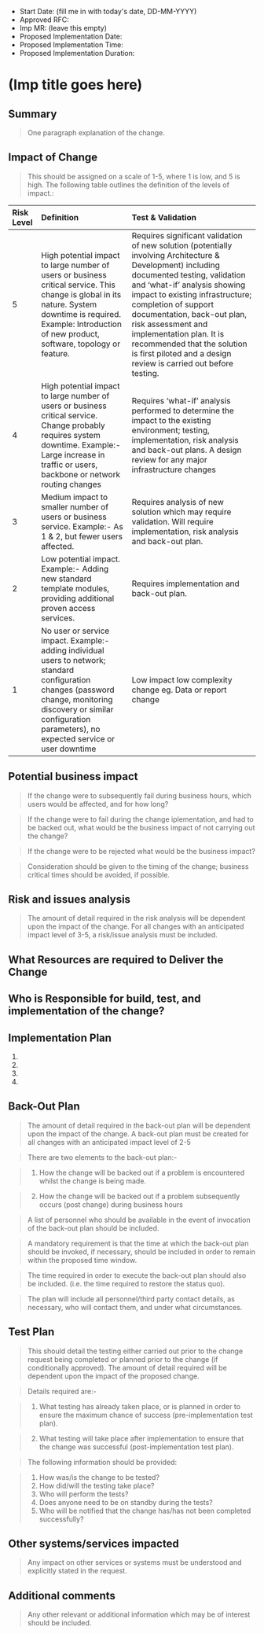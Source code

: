 - Start Date: (fill me in with today's date, DD-MM-YYYY)
- Approved RFC: 
- Imp MR: (leave this empty)
- Proposed Implementation Date: 
- Proposed Implementation Time:
- Proposed Implementation Duration:


# (Imp title goes here)

## Summary

> One paragraph explanation of the change.

## Impact of Change

> This should be assigned on a scale of 1-5, where 1 is low, and 5 is high. The following
table outlines the definition of the levels of impact.:

| Risk Level  | Definition            | Test & Validation  | 
|:-----|:-----------------------------|:--------------------------|
| 5    | High potential impact to large number of users or business critical service. This change is global in its nature. System downtime is required. Example: Introduction of new product, software, topology or feature. | Requires significant validation of new solution (potentially involving Architecture & Development) including documented testing, validation and ‘what-if’ analysis showing impact to existing infrastructure; completion of support documentation, back-out plan, risk assessment and implementation plan. It is recommended that the solution is first piloted and a design review is carried out before testing. |      
| 4    | High potential impact to large number of users or business critical service. Change probably requires system downtime. Example:- Large increase in traffic or users, backbone or network routing changes | Requires ‘what-if’ analysis performed to determine the impact to the existing environment; testing, implementation, risk analysis and back-out plans. A design review for any major infrastructure changes          | 
| 3    | Medium impact to smaller number of users or business service. Example:- As 1 & 2, but fewer users affected.   | Requires analysis of new solution which may require validation. Will require implementation, risk analysis and back-out plan.           | 
| 2    | Low potential impact. Example:- Adding new standard template modules, providing additional proven access services.                       | Requires implementation and back-out plan.         | 
| 1    | No user or service impact. Example:- adding individual users to network; standard configuration changes (password change, monitoring discovery or similar configuration parameters), no expected service or user downtime     | Low impact low complexity change eg. Data or report change          | 

## Potential business impact 

> If the change were to subsequently fail during business hours, which users would be affected, and for how long?

> If the change were to fail during the change iplementation, and had to be backed out, what would be the business impact of not carrying out the change?

> If the change were to be rejected what would be the business impact?

> Consideration should be given to the timing of the change; business critical times should be avoided, if possible. 

## Risk and issues analysis 

> The amount of detail required in the risk analysis will be dependent upon the impact of the change. For all changes with an anticipated impact level of 3-5, a risk/issue analysis must be included.

## What Resources are required to Deliver the Change



## Who is Responsible for build, test, and implementation of the change?

## Implementation Plan

1.
1.
1.
1.

## Back-Out Plan

> The amount of detail required in the back-out plan will be dependent upon the impact of the change. A back-out plan must be created for all changes with an anticipated impact level of 2-5

> There are two elements to the back-out plan:-

> 1) How the change will be backed out if a problem is encountered whilst the change is being made.

> 2) How the change will be backed out if a problem subsequently occurs (post change) during business hours

> A list of personnel who should be available in the event of invocation of the back-out plan should be included.

> A mandatory requirement is that the time at which the back-out plan should be invoked, if necessary, should be included in order to remain within the proposed time window.

> The time required in order to execute the back-out plan should also be included. (i.e. the time required to restore the status quo).

> The plan will include all personnel/third party contact details, as necessary, who will contact them, and under what circumstances. 

## Test Plan

> This should detail the testing either carried out prior to the change request being completed or planned prior to the change (if conditionally approved). The amount of detail required will be dependent upon the impact of the proposed change.

> Details required are:-

> 1) What testing has already taken place, or is planned in order to ensure the maximum chance of success (pre-implementation test plan).

> 2) What testing will take place after implementation to ensure that the change was successful (post-implementation test plan).

> The following information should be provided:

> 1. How was/is the change to be tested?
> 1. How did/will the testing take place?
> 1. Who will perform the tests?
> 1. Does anyone need to be on standby during the tests? 
> 1. Who will be notified that the change has/has not been completed
successfully? 

## Other systems/services impacted 

> Any impact on other services or systems must be understood and explicitly stated in the request.

## Additional comments

> Any other relevant or additional information which may be of interest should be included.
